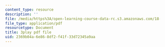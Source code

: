 ```yaml
---
content_type: resource
description: ''
file: /media/https%3A/open-learning-course-data-rc.s3.amazonaws.com/18-03-differential-equations-spring-2010/2369b04a6e868df2f41f33d72345a9aa_2SuTN8rpe4I.pdf
file_type: application/pdf
resourcetype: Document
title: 3play pdf file
uid: 2369b04a-6e86-8df2-f41f-33d72345a9aa
---
```

